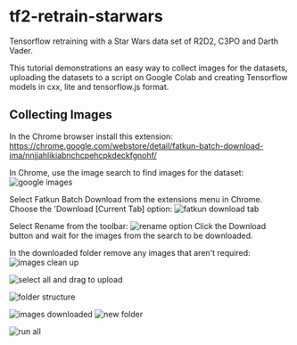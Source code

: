 # tf2-retrain-starwars
Tensorflow retraining with a Star Wars data set of R2D2, C3PO and Darth Vader. 

This tutorial demonstrations an easy way to collect images for the datasets, uploading the datasets to a script on Google Colab and creating Tensorflow models in cxx, lite and tensorflow.js format.

## Collecting Images
In the Chrome browser install this extension: https://chrome.google.com/webstore/detail/fatkun-batch-download-ima/nnjjahlikiabnchcpehcpkdeckfgnohf/

In Chrome, use the image search to find images for the dataset:
![google images](https://user-images.githubusercontent.com/60509953/106366365-ab1da880-633b-11eb-80b3-c1e6bfb7ec23.jpg)

Select Fatkun Batch Download from the extensions menu in Chrome.  
Choose the 'Download [Current Tab] option:
![fatkun download tab](https://user-images.githubusercontent.com/60509953/106366363-aa851200-633b-11eb-891e-d040443c47ff.jpg)

Select Rename from the toolbar:
![rename option](https://user-images.githubusercontent.com/60509953/106366369-ac4ed580-633b-11eb-8faf-a8f4facda8f3.jpg)
Click the Download button and wait for the images from the search to be downloaded.

In the downloaded folder remove any images that aren't required:
![images clean up](https://user-images.githubusercontent.com/60509953/106366366-ab1da880-633b-11eb-91e4-e073e351f503.jpg)


![select all and drag to upload](https://user-images.githubusercontent.com/60509953/106366360-a953e500-633b-11eb-8c12-c3021616fbeb.jpg)

![folder structure](https://user-images.githubusercontent.com/60509953/106366364-aa851200-633b-11eb-8b24-978ddcf7ce86.jpg)


![images downloaded](https://user-images.githubusercontent.com/60509953/106366367-abb63f00-633b-11eb-9873-46cdb83b7160.jpg)
![new folder](https://user-images.githubusercontent.com/60509953/106366368-abb63f00-633b-11eb-885f-e0266ccc226d.jpg)

![run all](https://user-images.githubusercontent.com/60509953/106366370-ac4ed580-633b-11eb-8df9-e89eeaeac820.jpg)



